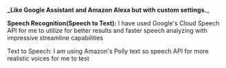 **_Like Google Assistant and Amazon Alexa but with custom settings.**_

**Speech Recognition(Speech to Text):**
I have used Google's Cloud Speech API for me to utilize for
better results and faster speech analyzing with impressive
streamline capabilities

Text to Speech:
I am using Amazon's Polly text so speech API for more realistic voices for
me to test